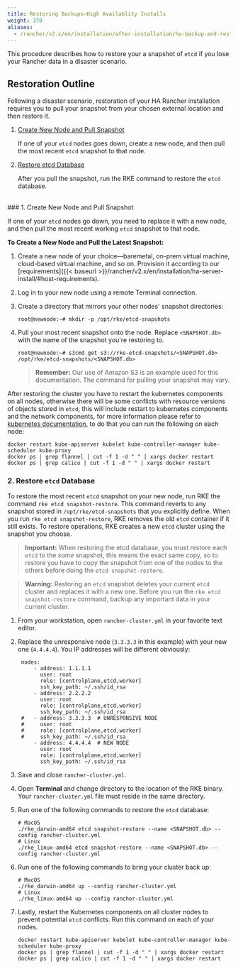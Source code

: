 ```yaml
---
title: Restoring Backups—High Availablity Installs
weight: 370
aliases:
  - /rancher/v2.x/en/installation/after-installation/ha-backup-and-restoration/
---
```

This procedure describes how to restore your a snapshot of  `etcd` if you lose your Rancher data in a disaster scenario.

## Restoration Outline

Following a disaster scenario, restoration of your HA Rancher installation requires you to pull your snapshot from your chosen external location and then restore it.

1. [Create New Node and Pull Snapshot](#1-create-new-node-and-pull-snapshot)

	If one of your `etcd` nodes goes down, create a new node, and then pull the most recent `etcd` snapshot to that node.

2. [Restore etcd Database](#2-restore-etcd-database)

	After you pull the snapshot, run the RKE command to restore the `etcd` database.

<br/>
### 1. Create New Node and Pull Snapshot

If one of your `etcd` nodes go down, you need to replace it with a new node, and then pull the most recent working `etcd` snapshot to that node.

**To Create a New Node and Pull the Latest Snapshot:**

1. Create a new node of your choice—baremetal, on-prem virtual machine, cloud-based virtual machine, and so on. Provision it according to our [requirements]({{< baseurl >}}/rancher/v2.x/en/installation/ha-server-install/#host-requirements).

2.  Log in to your new node using a remote Terminal connection.


3.  Create a directory that mirrors your other nodes' snapshot directories:

	```
	root@newnode:~# mkdir -p /opt/rke/etcd-snapshots
	```

4. Pull your most recent snapshot onto the node. Replace `<SNAPSHOT.db>` with the name of the snapshot you're restoring to.

	```
	root@newnode:~# s3cmd get s3://rke-etcd-snapshots/<SNAPSHOT.db> /opt/rke/etcd-snapshots/<SNAPSHOT.db>
	```

	>**Remember:** Our use of Amazon S3 is an example used for this documentation. The command for pulling your snapshot may vary.


After restoring the cluster you have to restart the kubernetes components on all nodes, otherwise there will be some conflicts with resource versions of objects stored in `etcd`, this will include restart to kubernetes components and the network components, for more information please refer to [kubernetes documentation](https://kubernetes.io/docs/tasks/administer-cluster/configure-upgrade-etcd/#etcd-upgrade-requirements), to do that you can run the following on each node:
```
docker restart kube-apiserver kubelet kube-controller-manager kube-scheduler kube-proxy
docker ps | grep flannel | cut -f 1 -d " " | xargs docker restart
docker ps | grep calico | cut -f 1 -d " " | xargs docker restart
```

### 2. Restore `etcd` Database

To restore the most recent `etcd` snapshot on your new node, run RKE the command `rke etcd snapshot-restore`. This command reverts to any snapshot stored in `/opt/rke/etcd-snapshots` that you explicitly define. When you run `rke etcd snapshot-restore`, RKE removes the old `etcd` container if it still exists. To restore operations, RKE creates a new `etcd` cluster using the snapshot you choose.

>**Important:** When restoring the etcd database, you must restore each `etcd` to the _same_ snapshot, this means the exact same copy, so to restore you have to copy the snapshot from one of the nodes to the others before doing the `etcd snapshot-restore`.

>**Warning:** Restoring an `etcd` snapshot deletes your current `etcd` cluster and replaces it with a new one. Before you run the `rke etcd snapshot-restore` command, backup any important data in your current cluster.


1. From your workstation, open `rancher-cluster.yml` in your favorite text editor.

2. Replace the unresponsive node (`3.3.3.3` in this example) with your new one (`4.4.4.4`). You IP addresses will be different obviously:

		nodes:
			- address: 1.1.1.1
			  user: root
			  role: [controlplane,etcd,worker]
			  ssh_key_path: ~/.ssh/id_rsa
			- address: 2.2.2.2
			  user: root
			  role: [controlplane,etcd,worker]
			  ssh_key_path: ~/.ssh/id_rsa
		#	- address: 3.3.3.3  # UNRESPONSIVE NODE
		#	  user: root
		#	  role: [controlplane,etcd,worker]
		#	  ssh_key_path: ~/.ssh/id_rsa
			- address: 4.4.4.4  # NEW NODE
			  user: root
			  role: [controlplane,etcd,worker]
			  ssh_key_path: ~/.ssh/id_rsa

3. Save and close `rancher-cluster.yml`.

4. Open **Terminal** and change directory to the location of the RKE binary. Your `rancher-cluster.yml` file must reside in the same directory.

5. Run one of the following commands to restore the `etcd` database:

	```
	# MacOS
	./rke_darwin-amd64 etcd snapshot-restore --name <SNAPSHOT.db> --config rancher-cluster.yml
	# Linux
	./rke_linux-amd64 etcd snapshot-restore --name <SNAPSHOT.db> --config rancher-cluster.yml
	```


6. Run one of the following commands to bring your cluster back up:

	```
	# MacOS
	./rke_darwin-amd64 up --config rancher-cluster.yml
	# Linux
	./rke_linux-amd64 up --config rancher-cluster.yml
	```

7. Lastly, restart the Kubernetes components on all cluster nodes to prevent potential `etcd` conflicts. Run this command on each of your nodes.

    ```
    docker restart kube-apiserver kubelet kube-controller-manager kube-scheduler kube-proxy
    docker ps | grep flannel | cut -f 1 -d " " | xargs docker restart
    docker ps | grep calico | cut -f 1 -d " " | xargs docker restart
    ```
